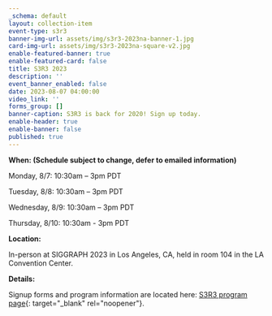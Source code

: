 ```yaml
---
_schema: default
layout: collection-item
event-type: s3r3
banner-img-url: assets/img/s3r3-2023na-banner-1.jpg
card-img-url: assets/img/s3r3-2023na-square-v2.jpg
enable-featured-banner: true
enable-featured-card: false
title: S3R3 2023
description: ''
event_banner_enabled: false
date: 2023-08-07 04:00:00
video_link: ''
forms_group: []
banner-caption: S3R3 is back for 2020! Sign up today.
enable-header: true
enable-banner: false
published: true
---
```

**When: (Schedule subject to change, defer to emailed information)**

Monday, 8/7: 10:30am – 3pm PDT

Tuesday, 8/8: 10:30am – 3pm PDT

Wednesday, 8/9: 10:30am – 3pm PDT

Thursday, 8/10: 10:30am - 3pm PDT

**Location:**

In-person at SIGGRAPH 2023 in Los Angeles, CA, held in room 104 in the LA Convention Center.

**Details:**

Signup forms and program information are located here: [S3R3 program page](/programs/s3r3/){: target="_blank" rel="noopener"}.